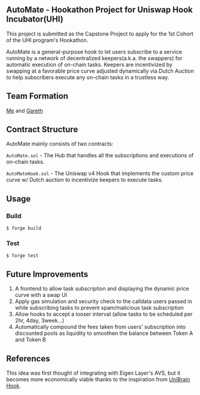 ## AutoMate - Hookathon Project for Uniswap Hook Incubator(UHI)

This project is submitted as the Capstone Project to apply for the 1st Cohort of the UHI program's Hookathon.

AutoMate is a general-purpose hook to let users subscribe to a service running by a network of decentralized keepers(a.k.a. the swappers) for automatic execution of on-chain tasks. Keepers are incentivized by swapping at a favorable price curve adjusted dynamically via Dutch Auction to help subscribers execute any on-chain tasks in a trustless way.

## Team Formation

[Me](https://twitter.com/0xDevAnt) and [Gareth](https://x.com/felixtam15)

## Contract Structure

AutoMate mainly consists of two contracts:

`AutoMate.sol` - The Hub that handles all the subscriptions and executions of on-chain tasks.

`AutoMateHook.sol` - The Uniswap v4 Hook that implements the custom price curve w/ Dutch auction to incentivize keepers to execute tasks.

## Usage

### Build

```shell
$ forge build
```

### Test

```shell
$ forge test
```

## Future Improvements

1. A frontend to allow task subscription and displaying the dynamic price curve with a swap UI
2. Apply gas simulation and security check to the calldata users passed in while subscribing tasks to prevent spam/malicious task subscription
3. Allow hooks to accept a looser interval (allow tasks to be scheduled per 2hr, 4day, 3week…)
4. Automatically compound the fees taken from users' subscription into discounted pools as liquidity to smoothen the balance between Token A and Token B

## References

This idea was first thought of integrating with Eigen Layer's AVS, but it becomes more economically viable thanks to the inspiration from [UniBrain Hook](https://hackmd.io/@kames/unibrain-hook).
